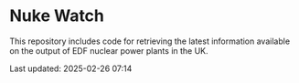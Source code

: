 # Nuke Watch

This repository includes code for retrieving the latest information available on the output of EDF nuclear power plants in the UK.

Last updated: 2025-02-26 07:14